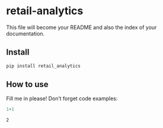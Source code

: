 retail-analytics
================

<!-- WARNING: THIS FILE WAS AUTOGENERATED! DO NOT EDIT! -->

This file will become your README and also the index of your
documentation.

## Install

``` sh
pip install retail_analytics
```

## How to use

Fill me in please! Don’t forget code examples:

``` python
1+1
```

    2
